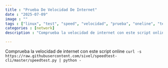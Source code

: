 ```yaml
---
title : "Prueba De Velocidad De Internet"
date : "2025-07-09"
image : ""
tags : ["linux", "test", "speed", "velocidad", "prueba", "oneline", "terminal"]
categories : [network]
description : "Comprueba la velocidad de internet con este script online"

---
```


Comprueba la velocidad de internet con este script online
`curl -s https://raw.githubusercontent.com/sivel/speedtest-cli/master/speedtest.py | python -`
